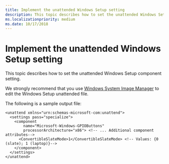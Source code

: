 ```yaml
---
title: Implement the unattended Windows Setup setting
description: This topic describes how to set the unattended Windows Setup component setting.
ms.localizationpriority: medium
ms.date: 10/17/2018
---
```


# Implement the unattended Windows Setup setting


This topic describes how to set the unattended Windows Setup component setting.

We strongly recommend that you use [Windows System Image Manager](/previous-versions/windows/it-pro/windows-vista/cc722301(v=ws.10)) to edit the Windows Setup unattended file.

The following is a sample output file:

``` syntax
<unattend xmlns="urn:schemas-microsoft-com:unattend">
  <settings pass="specialize">
    <component
        name="Microsoft-Windows-GPIOButtons"
        processorArchitecture="x86"> <!-- ... Additional component attributes-->
      <ConvertibleSlateMode>1</ConvertibleSlateMode> <!-- Values: {0 (slate); 1 (laptop)}-->
    </component>
  </settings>
</unattend>
```

 

